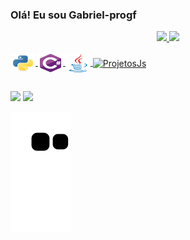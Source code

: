 ### Olá! Eu sou Gabriel-progf

<div align="center">
  <a href="https://github.com/Gabriel-progf">
  <img height="180em" src="https://github-readme-stats.vercel.app/api?username=Gabriel-progf&show_icons=true&theme=radical&include_all_commits=true&count_private=true"/>
   <img height="180em" src="https://github-readme-stats.vercel.app/api/top-langs/?username=Gabriel-progf&layout=compact&langs_count=7&theme=radical"/>
</div>
 
</div>
  <div style="display: inline_block"><br>
  <img align="center" alt="ProjetosPython" height="30" width="40" src="https://raw.githubusercontent.com/devicons/devicon/master/icons/python/python-original.svg">
  <img align="center" alt="ProjetosC#" height="30" width="40" src="https://raw.githubusercontent.com/devicons/devicon/master/icons/csharp/csharp-original.svg"> 
  <img align="center" alt="ProjetosJava" height="30" width="40" src="https://raw.githubusercontent.com/devicons/devicon/master/icons/java/java-original.svg">
  <img align="center" alt="ProjetosJs" height="30" width="40" src="https://raw.githubusercontent.com/devicons/devicon/master/icons/javascript/javascript.svg">
</div>

##

<div> 
  <a href="https://www.instagram.com/gabriel_olmacedo" target="_blank"><img src="https://img.shields.io/badge/-Instagram-%23E4405F?style=for-the-badge&logo=instagram&logoColor=white" target="_blank"></a>
  <a href="https://www.linkedin.com/in/gabriel-macedo-94790b20b/" target="_blank"><img src="https://img.shields.io/badge/-LinkedIn-%230077B5?style=for-the-badge&logo=linkedin&logoColor=white" target="_blank"></a> 
 
  ![Snake animation](https://github.com/Gabriel-progf/Gabriel-progf/blob/output/github-contribution-grid-snake.svg)
 
</div>
